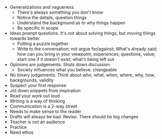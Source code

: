 - Generalizations and vagueness
  - There's always something you don't know
  - Notice the details, question things
  - Understand the background as to why things happen
  - Be specific in scope
- Ideas prompt questions.  It's not about solving things, but moving things towards better
  - Putting a puzzle together
  - Write to the conversation; not argue for/against; What's already said; how can you bring in your viewpoint, experiences; questions, value; start one if it doesn't exist; what's being left out
- Opinions are judgements.  Shuts down discussion
  - Society influences what you believe.  changeable
- No binary judgements.  Think about who, what, when, where, why, how, backgrounds, validity
- Suspect your first response
- Jot down snippets from inspiration
- Read your work out loud
- Writing is a way of thinking
- Communication is a 2-way street
- Needs to make sense to the reader
- Drafts will always be bad.  Revise.  There should be big changes
- Teacher is not an audience
- Practice
- Need ethos